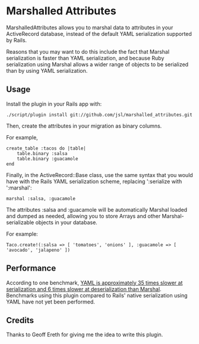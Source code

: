 Marshalled Attributes
====================

MarshalledAttributes allows you to marshal data to attributes in your
ActiveRecord database, instead of the default YAML serialization supported by
Rails.

Reasons that you may want to do this include the fact that Marshal serialization
is faster than YAML serialization, and because Ruby serialization using Marshal
allows a wider range of objects to be serialized than by using YAML serialization.

Usage
-----

Install the plugin in your Rails app with:

    ./script/plugin install git://github.com/jsl/marshalled_attributes.git

Then, create the attributes in your migration as binary columns.

For example,

    create_table :tacos do |table|
        table.binary :salsa
        table.binary :guacamole
    end

Finally, in the ActiveRecord::Base class, use the same syntax that you would
have with the Rails YAML serialization scheme, replacing ':serialize with ':marshal':

    marshal :salsa, :guacamole

The attributes :salsa and :guacamole will be automatically Marshal loaded and
dumped as needed, allowing you to store Arrays and other Marshal-serializable
objects in your database.

For example:

    Taco.create!(:salsa => [ 'tomatoes', 'onions' ], :guacamole => [ 'avocado', 'jalapeno' ])


Performance
-----------

According to one benchmark, [YAML is approximately 35 times slower at
serialization and 6 times slower at deserialization than Marshal][1].
Benchmarks using this plugin compared to Rails' native serialization using YAML
have not yet been performed.

Credits
-------

Thanks to Geoff Ereth for giving me the idea to write this plugin.

[1]: http://significantbits.wordpress.com/2008/01/29/yaml-vs-marshal-performance/